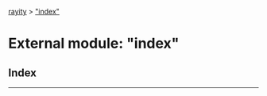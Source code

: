 [rayity](../README.md) > ["index"](../modules/_index_.md)



# External module: "index"

## Index


---
